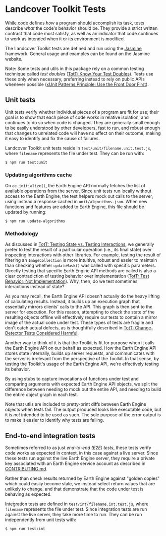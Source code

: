 # Landcover Toolkit Tests

While code defines _how_ a program should accomplish its task, tests describe
_what_ the code's behavior should be. They provide a strict written contract
that code must satisfy, as well as an indicator that code continues to work as
intended when it or its environment is modified.

The Landcover Toolkit tests are defined and run using the [Jasmine][jasmine]
framework. General usage and examples can be found on the Jasmine website.

Note: Some tests and utils in this package rely on a common testing technique
called _test doubles_ ([TotT: Know Your Test Doubles][tott-doubles]). Tests use
these only when necessary, preferring instead to rely on public APIs whenever
possible ([xUnit Patterns Principle: Use the Front Door
First][front-door-first]).

## Unit tests

Unit tests verify whether individual pieces of a program are fit for use; their
goal is to show that each piece of code works in relative isolation, and
continues to do so when code is changed. They are generally small enough to be
easily understood by other developers, fast to run, and robust enough that
changes to unrelated code will have no effect on their outcome, making it easy
to identify and fix the cause of failures.

Landcover Toolkit unit tests reside in `test/unit/filename.unit.test.js`, where
`filename` represents the file under test. They can be run with:

    $ npm run test:unit

### Updating algorithms cache

On `ee.initialize()`, the Earth Engine API normally fetches the list of
available operations from the server. Since unit tests run locally without
access to the Earth Engine, the test helpers mock out calls to the server, using
instead a response cached in `unit/algorithms.json`. When new functions and
features are added to Earth Engine, this file should be updated by running:

    $ npm run update-algorithms

### Methodology

As discussed in [TotT: Testing State vs. Testing Interactions][tott-state-vs],
we generally prefer to test the result of a particular operation (i.e., its
final state) over inspecting interactions with other libraries. For example,
testing the result of filtering an `ImageCollection` is more intuitive, robust
and easier to maintain than checking whether `updateMask()` was called with
specific parameters. Directly testing that specific Earth Engine API methods are
called is also a clear contradiction of testing behavior over implementation
([TotT: Test Behavior, Not Implementation][tott-test-behavior]). Why, then, do
we test sometimes interactions instead of state?

As you may recall, the Earth Engine API doesn't actually do the heavy lifting of
calculating results. Instead, it builds up an execution graph that essentially
mirrors clients' calls to the API. This graph is then sent to the server for
execution. For this reason, attempting to check the state of the resulting
objects offline will effectively require our tests to contain a mirror image of
the actual code under test. These types of tests are fragile and don't catch
actual defects, as is thoughtfully described in [TotT: Change-Detector Tests
Considered Harmful][tott-change-detector].

Another way to think of it is that the Toolkit is fit for purpose when it calls
the Earth Engine API on our behalf as expected. How the Earth Engine API stores
state internally, builds up server requests, and communicates with the server is
irrelevant from the perspective of the Toolkit. In that sense, by testing the
Toolkit's usage of the Earth Engine API, we're effectively testing its behavior.

By using stubs to capture invocations of functions under test and comparing
arguments with expected Earth Engine API objects, we split the difference
between needing to mock out the entire API, and needing to build the entire
object graph in each test.

Note that utils are included to pretty-print diffs between Earth Engine objects
when tests fail. The output produced looks like executable code, but it is _not_
intended to be used as such. The sole purpose of the error output is to make it
easier to identify why tests are failing.

## End-to-end integration tests

Sometimes referred to as just _end-to-end (E2E) tests_, these tests verify code
works as expected in context, in this case against a live server. Since these
tests run against the live Earth Engine server, they require a private key
associated with an Earth Engine service account as described in
[CONTRIBUTING.md](../CONTRIBUTING.md#testing).

Rather than check results returned by Earth Engine against "golden copies" which
could easily become stale, we instead select return values that are unlikely to
change, and that demonstrate that the code under test is behaving as expected.

Integration tests are defined in `test/int/filename.int.test.js`, where
`filename` represents the file under test. Since integration tests are run
against the live server, they take more time to run. They can be run
independently from unit tests with:

    $ npm run test:int

[front-door-first]:
  http://xunitpatterns.com/Principles%20of%20Test%20Automation.html#Use%20the%20Front%20Door%20First
[jasmine]: https://jasmine.github.io/
[tott-change-detector]:
  https://testing.googleblog.com/2015/01/testing-on-toilet-change-detector-tests.html
[tott-doubles]:
  https://testing.googleblog.com/2013/07/testing-on-toilet-know-your-test-doubles.html
[tott-state-vs]:
  https://testing.googleblog.com/2013/03/testing-on-toilet-testing-state-vs.html
[tott-test-behavior]:
  https://testing.googleblog.com/2013/08/testing-on-toilet-test-behavior-not.html
